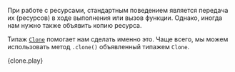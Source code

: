 При работе с ресурсами, стандартным поведением является передача их (ресурсов)
в ходе выполнения или вызов функции. Однако, иногда нам нужно
также объявить копию ресурса.

Типаж [`Clone`][clone] помогает нам сделать именно это. Чаще всего, мы можем
использовать метод `.clone()` объявленный типажем `Clone`.

{clone.play}

[clone]: https://doc.rust-lang.org/std/clone/trait.Clone.html
